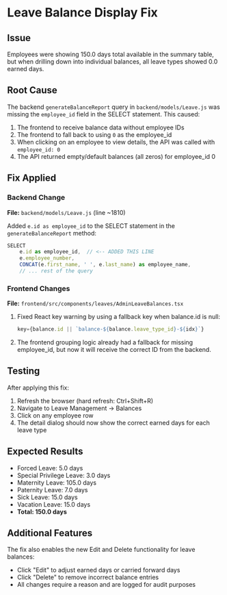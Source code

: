 # Leave Balance Display Fix

## Issue
Employees were showing 150.0 days total available in the summary table, but when drilling down into individual balances, all leave types showed 0.0 earned days.

## Root Cause
The backend `generateBalanceReport` query in `backend/models/Leave.js` was missing the `employee_id` field in the SELECT statement. This caused:

1. The frontend to receive balance data without employee IDs
2. The frontend to fall back to using `0` as the employee_id
3. When clicking on an employee to view details, the API was called with `employee_id: 0`
4. The API returned empty/default balances (all zeros) for employee_id 0

## Fix Applied

### Backend Change
**File:** `backend/models/Leave.js` (line ~1810)

Added `e.id as employee_id` to the SELECT statement in the `generateBalanceReport` method:

```javascript
SELECT 
    e.id as employee_id,  // <-- ADDED THIS LINE
    e.employee_number,
    CONCAT(e.first_name, ' ', e.last_name) as employee_name,
    // ... rest of the query
```

### Frontend Changes
**File:** `frontend/src/components/leaves/AdminLeaveBalances.tsx`

1. Fixed React key warning by using a fallback key when balance.id is null:
   ```typescript
   key={balance.id || `balance-${balance.leave_type_id}-${idx}`}
   ```

2. The frontend grouping logic already had a fallback for missing employee_id, but now it will receive the correct ID from the backend.

## Testing
After applying this fix:
1. Refresh the browser (hard refresh: Ctrl+Shift+R)
2. Navigate to Leave Management → Balances
3. Click on any employee row
4. The detail dialog should now show the correct earned days for each leave type

## Expected Results
- Forced Leave: 5.0 days
- Special Privilege Leave: 3.0 days  
- Maternity Leave: 105.0 days
- Paternity Leave: 7.0 days
- Sick Leave: 15.0 days
- Vacation Leave: 15.0 days
- **Total: 150.0 days**

## Additional Features
The fix also enables the new Edit and Delete functionality for leave balances:
- Click "Edit" to adjust earned days or carried forward days
- Click "Delete" to remove incorrect balance entries
- All changes require a reason and are logged for audit purposes
